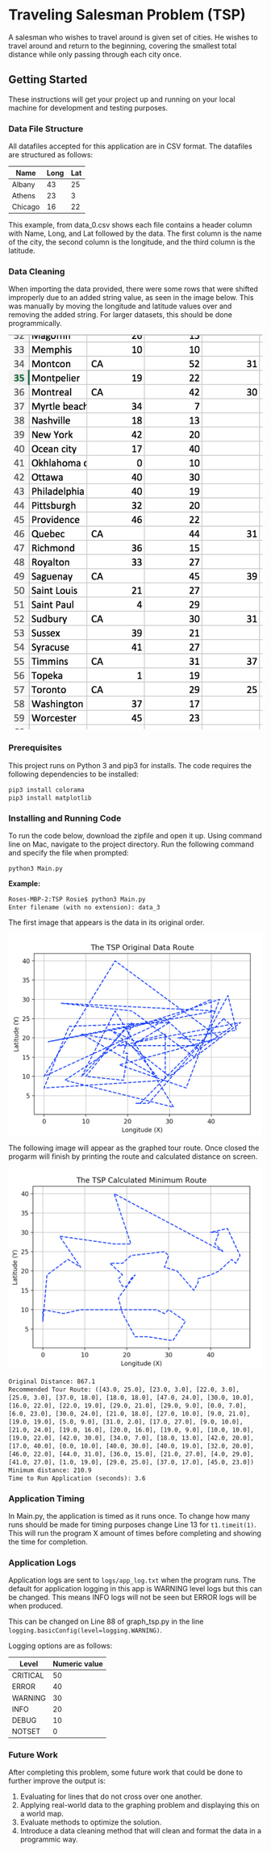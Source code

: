 # Traveling Salesman Problem (TSP)

A salesman who wishes to travel around is given set of cities. He wishes to travel around and return to the beginning, covering the smallest total distance while only passing through each city once. 

## Getting Started

These instructions will get your project up and running on your local machine for development and testing purposes. 

### Data File Structure 
All datafiles accepted for this application are in  CSV format. The datafiles are structured as follows: 

Name | Long | Lat  
------------ | ------------- | -------------
Albany | 43 | 25
Athens | 23 | 3
Chicago | 16 | 22

This example, from data_0.csv shows each file contains a header column with Name, Long, and Lat followed by the data. The first column is the name of the city, the second column is the longitude, and the third column is the latitude. 

### Data Cleaning
When importing the data provided, there were some rows that were shifted improperly due to an added string value, as seen in the image below. This was manually by moving the longitude and latitude values over and removing the added string. For larger datasets, this should be done programmically.  

![data cleaning](/images/cleaned_data.jpg)

### Prerequisites

This project runs on Python 3 and pip3 for installs. The code requires the following dependencies to be installed: 

```
pip3 install colorama 
pip3 install matplotlib
```

### Installing and Running Code 

To run the code below, download the zipfile and open it up. Using command line on Mac, navigate to the project directory. Run the following command and specify the file when prompted: 

```
python3 Main.py
```

**Example:** 

```
Roses-MBP-2:TSP Rosie$ python3 Main.py 
Enter filename (with no extension): data_3
```

The first image that appears is the data in its original order. 

![original tour result](/images/original.jpg)

The following image will appear as the graphed tour route. Once closed the progarm will finish by printing the route and calculated distance on screen. 

![sample tour result](/images/sample.jpg)

```
Original Distance: 867.1 
Recommended Tour Route: ([43.0, 25.0], [23.0, 3.0], [22.0, 3.0], [25.0, 3.0], [37.0, 18.0], [18.0, 18.0], [47.0, 24.0], [30.0, 10.0], [16.0, 22.0], [22.0, 19.0], [29.0, 21.0], [29.0, 9.0], [0.0, 7.0], [6.0, 23.0], [30.0, 24.0], [21.0, 18.0], [27.0, 10.0], [9.0, 21.0], [19.0, 19.0], [5.0, 9.0], [31.0, 2.0], [17.0, 27.0], [9.0, 10.0], [21.0, 24.0], [19.0, 16.0], [20.0, 16.0], [19.0, 9.0], [10.0, 10.0], [19.0, 22.0], [42.0, 30.0], [34.0, 7.0], [18.0, 13.0], [42.0, 20.0], [17.0, 40.0], [0.0, 10.0], [40.0, 30.0], [40.0, 19.0], [32.0, 20.0], [46.0, 22.0], [44.0, 31.0], [36.0, 15.0], [21.0, 27.0], [4.0, 29.0], [41.0, 27.0], [1.0, 19.0], [29.0, 25.0], [37.0, 17.0], [45.0, 23.0]) 
Minimum distance: 210.9
Time to Run Application (seconds): 3.6
```

### Application Timing 
In Main.py, the application is timed as it runs once. To change how many runs should be made for timing purposes change Line 13 for `t1.timeit(1)`. This will run the program X amount of times before completing and showing the time for completion.   

### Application Logs 
Application logs are sent to `logs/app_log.txt` when the program runs. The default for application logging in this app is WARNING level logs but this can be changed. This means INFO logs will not be seen but ERROR logs will be when produced.  

This can be changed on Line 88 of graph_tsp.py in the line  `logging.basicConfig(level=logging.WARNING)`. 

Logging options are as follows: 

Level | Numeric value
------------ | ------------- 
CRITICAL | 50
ERROR | 40
WARNING	| 30
INFO | 20
DEBUG | 10
NOTSET | 0

### Future Work 
After completing this problem, some future work that could be done to further improve the output is: 
1. Evaluating for lines that do not cross over one another. 
2. Applying real-world data to the graphing problem and displaying this on a world map.  
3. Evaluate methods to optimize the solution.
4. Introduce a data cleaning method that will clean and format the data in a programmic way. 